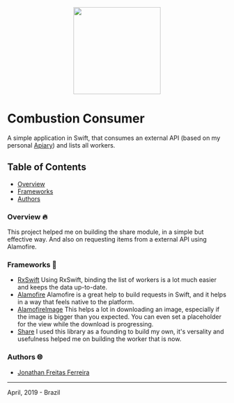 <div align="center">
<img src="https://encrypted-tbn0.gstatic.com/images?q=tbn:ANd9GcQYvfy5ZJ2nWjmdNg3ar4ckpRY1Pg29_dko_qYY2SzN6FQi0A14DA" width="200" height="200">
</div>

# Combustion Consumer 
A simple application in Swift, that consumes an external API (based on my personal [Apiary](https://apiary.io/)) and lists all workers.


## Table of Contents
- [Overview](https://github.com/jonathan-freitas/Combustion-Consumer/tree/develop#overview-fire)
- [Frameworks](https://github.com/jonathan-freitas/Combustion-Consumer/tree/develop#frameworks-satellite)
- [Authors](https://github.com/jonathan-freitas/Combustion-Consumer/tree/develop#authors-globe_with_meridians)

### Overview :fire:
This project helped me on building the share module, in a simple but effective way. And also on requesting items from a external API using Alamofire.

### Frameworks :satellite:
- [RxSwift](https://github.com/ReactiveX/RxSwift)
Using RxSwift, binding the list of workers is a lot much easier and keeps the data up-to-date.
- [Alamofire](https://github.com/Alamofire/Alamofire)
Alamofire is a great help to build requests in Swift, and it helps in a way that feels native to the platform.
- [AlamofireImage](https://github.com/Alamofire/AlamofireImage)
This helps a lot in downloading an image, especially if the image is bigger than you expected. You can even set a placeholder for the view while the download is progressing.
- [Share](https://github.com/fabricioeus/ShareInstagram)
I used this library as a founding to build my own, it's versality and usefulness helped me on building the worker that is now.

### Authors :globe_with_meridians:
- [Jonathan Freitas Ferreira](https://www.linkedin.com/in/jonathan-freitas/)

---
April, 2019 - Brazil
